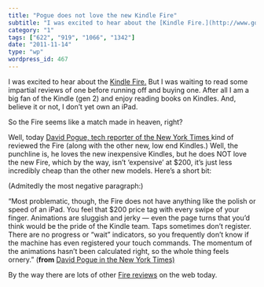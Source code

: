 ```yaml
---
title: "Pogue does not love the new Kindle Fire"
subtitle: "I was excited to hear about the [Kindle Fire.](http://www.google.com/search?client=safari&rls=en&q=k..."
category: "1"
tags: ["622", "919", "1066", "1342"]
date: "2011-11-14"
type: "wp"
wordpress_id: 467
---
```

I was excited to hear about the [Kindle Fire.](http://www.google.com/search?client=safari&rls=en&q=kindle+fire&ie=UTF-8&oe=UTF-8) But I was waiting to read some impartial reviews of one before running off and buying one. After all I am a big fan of the Kindle (gen 2) and enjoy reading books on Kindles. And, believe it or not, I don’t yet own an iPad.

So the Fire seems like a match made in heaven, right?

Well, today [David Pogue, tech reporter of the New York Times ](http://topics.nytimes.com/top/reference/timestopics/people/p/david_pogue/index.html?inline=nyt-per)kind of reviewed the Fire (along with the other new, low end Kindles.) Well, the punchline is, he loves the new inexpensive Kindles, but he does NOT love the new Fire, which by the way, isn’t ‘expensive’ at $200, it’s just less incredibly cheap than the other new models. Here’s a short bit:

(Admitedly the most negative paragraph:)

> 
“Most problematic, though, the Fire does not have anything like the polish or speed of an iPad. You feel that $200 price tag with every swipe of your finger. Animations are sluggish and jerky — even the page turns that you’d think would be the pride of the Kindle team. Taps sometimes don’t register. There are no progress or “wait” indicators, so you frequently don’t know if the machine has even registered your touch commands. The momentum of the animations hasn’t been calculated right, so the whole thing feels ornery.” (**from** [David Pogue in the New York Times)](http://www.nytimes.com/2011/11/14/technology/personaltech/the-fire-aside-amazons-lower-priced-kindles-also-shine.html)

By the way there are lots of other [Fire reviews](http://www.engadget.com/2011/11/14/amazon-kindle-fire-review/) on the web today.